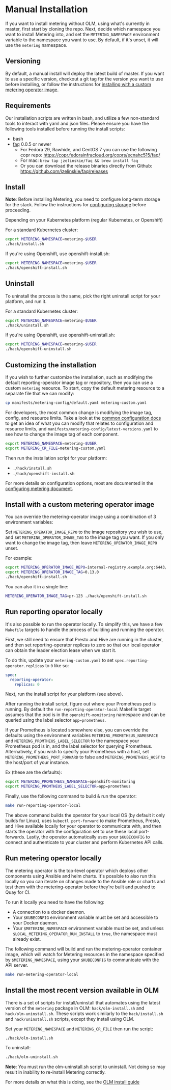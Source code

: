 # Manual Installation

If you want to install metering without OLM, using what's currently in master, first start by cloning the repo.
Next, decide which namespace you want to install Metering into, and set the `METERING_NAMESPACE` environment variable to the namespace you want to use.
By default, if it's unset, it will use the `metering` namespace.

## Versioning

By default, a manual install will deploy the latest build of master.
If you want to use a specific version, checkout a git tag for the version you want to use before installing, or follow the instructions for [installing with a custom metering operator image](#install-with-a-custom-metering-operator-image).

## Requirements

Our installation scripts are written in bash, and utilize a few non-standard tools to interact with yaml and json files.
Please ensure you have the following tools installed before running the install scripts:

- bash
- [faq](https://github.com/jzelinskie/faq) 0.0.5 or newer
  - For Fedora 29, Rawhide, and CentOS 7 you can use the following copr repo: <https://copr.fedorainfracloud.org/coprs/ecnahc515/faq/>
  - For mac: `brew tap jzelinskie/faq && brew install faq`
  - Or you can download the release binaries directly from Github: <https://github.com/jzelinskie/faq/releases>

## Install

**Note**: Before installing Metering, you need to configure long-term storage for the stack. Follow the instructions for [configuring storage](configuring-storage.md) before proceeding.

Depending on your Kubernetes platform (regular Kubernetes, or Openshift)

For a standard Kubernetes cluster:

```bash
export METERING_NAMESPACE=metering-$USER
./hack/install.sh
```

If you're using Openshift, use openshift-install.sh:

```bash
export METERING_NAMESPACE=metering-$USER
./hack/openshift-install.sh
```

## Uninstall

To uninstall the process is the same, pick the right uninstall script for your platform, and run it.

For a standard Kubernetes cluster:

```bash
export METERING_NAMESPACE=metering-$USER
./hack/uninstall.sh
```

If you're using Openshift, use openshift-uninstall.sh:

```bash
export METERING_NAMESPACE=metering-$USER
./hack/openshift-uninstall.sh
```

## Customizing the installation

If you wish to further customize the installation, such as modifying the default reporting-operator image tag or repository,
then you can use a custom `metering` resource. To start, copy the default metering resource to a
separate file that we can modify:

```bash
cp manifests/metering-config/default.yaml metering-custom.yaml
```

For developers, the most common change is modifying the image tag, config, and resource limits.
Take a look at the [common configuration docs](common-configuration.md) to get an
idea of what you can modify that relates to configuration and resource limits, and
`manifests/metering-config/latest-versions.yaml` to see how to change the
image tag of each component.

```bash
export METERING_NAMESPACE=metering-$USER
export METERING_CR_FILE=metering-custom.yaml
```

Then run the installation script for your platform:

- `./hack/install.sh`
- `./hack/openshift-install.sh`

For more details on configuration options, most are documented in the [configuring metering document][configuring-metering].

## Install with a custom metering operator image

You can override the metering-operator image using a combination of 3 environment variables:

Set `METERING_OPERATOR_IMAGE_REPO` to the image repository you wish to use, and set `METERING_OPERATOR_IMAGE_TAG` to the image tag you want.
If you only want to change the image tag, then leave `METERING_OPERATOR_IMAGE_REPO` unset.

For example:

```bash
export METERING_OPERATOR_IMAGE_REPO=internal-registry.example.org:6443/someorg/metering-helm-operator
export METERING_OPERATOR_IMAGE_TAG=0.13.0
./hack/openshift-install.sh
```

You can also it in a single line:

```bash
METERING_OPERATOR_IMAGE_TAG=pr-123 ./hack/openshift-install.sh
```

## Run reporting operator locally

It's also possible to run the operator locally.
To simplify this, we have a few `Makefile` targets to handle the process of building and running the operator.

First, we still need to ensure that Presto and Hive are running in the cluster, and then set reporting-operator replicas to zero so that our local operator can obtain the leader election lease when we start it.

To do this, update your `metering-custom.yaml` to set `spec.reporting-operator.replicas` to `0` like so:

```yaml
spec:
  reporting-operator:
    replicas: 0
```

Next, run the install script for your platform (see above).

After running the install script, figure out where your Prometheus pod is running.
By default the `run-reporting-operator-local` Makefile target assumes that the pod is in the `openshift-monitoring` namespace and can be queried using the label selector `app=prometheus`.

If your Prometheus is located somewhere else, you can override the defaults using the environment variables `METERING_PROMETHEUS_NAMESPACE` and `METERING_PROMTHEUS_LABEL_SELECTOR` to the namespace your Prometheus pod is in, and the label selector for querying Prometheus. Alternatively, if you wish to specify your Prometheus with a host, set `METERING_PROMETHEUS_PORT_FORWARD` to false and `METERING_PROMETHEUS_HOST` to the host/port of your instance.

Ex (these are the defaults):

```bash
export METERING_PROMETHEUS_NAMESPACE=openshift-monitoring
export METERING_PROMTHEUS_LABEL_SELECTOR=app=prometheus
```

Finally, use the following command to build & run the operator:

```bash
make run-reporting-operator-local
```

The above command builds the operator for your local OS (by default it only builds for Linux), uses `kubectl port-forward` to make Prometheus, Presto, and Hive available locally for your operator to communicate with, and then starts the operator with the configuration set to use these local port-forwards.
Lastly, the operator automatically uses your `$KUBECONFIG` to connect and authenticate to your cluster and perform Kubernetes API calls.

## Run metering operator locally

The metering operator is the top-level operator which deploys other components using Ansible and helm charts.
It's possible to also run this locally so you can iterate on changes made to the Ansible role or charts and test them with the metering-operator before they're built and pushed to Quay for CI.

To run it locally you need to have the following:

- A connection to a docker daemon.
- Your `$KUBECONFIG` environment variable must be set and accessible to your Docker daemon.
- Your `$METERING_NAMESPACE` environment variable must be set, and unless `$LOCAL_METERING_OPERATOR_RUN_INSTALL` to `true`, the namespace must already exist.

The following command will build and run the metering-operator container image, which will watch for Metering resources in the namespace specified by `$METERING_NAMESPACE`, using your `$KUBECONFIG` to communicate with the API server.

```bash
make run-metering-operator-local
```

## Install the most recent version available in OLM

There is a set of scripts for install/uninstall that automates using the latest version of the `metering` package in OLM: `hack/olm-install.sh` and `hack/olm-uninstall.sh`.
These scripts work similarly to the `hack/install.sh` and `hack/uninstall.sh` scripts, except they install using OLM.

Set your `METERING_NAMESPACE` and `METERING_CR_FILE` then run the script:

```bash
./hack/olm-install.sh
```

To uninstall:

```bash
./hack/olm-uninstall.sh
```

**Note**: You must run the olm-uninstall.sh script to uninstall. Not doing so may result in inability to re-install Metering correctly.

For more details on what this is doing, see the [OLM install guide][olm-install]

[configuring-metering]: metering-config.md
[olm-install]: olm-install.md
